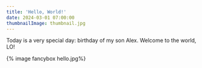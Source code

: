 ```yaml
---
title: 'Hello, World!'
date: 2024-03-01 07:00:00
thumbnailImage: thumbnail.jpg
---
```


Today is a very special day: birthday of my son Alex. Welcome to the world, LO!
<!-- more -->
{% image fancybox hello.jpg%}

